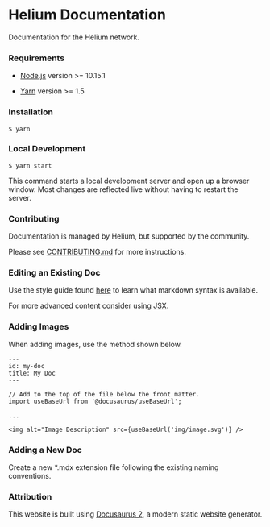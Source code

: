 # Helium Documentation

Documentation for the Helium network.

### Requirements

* [Node.js](https://nodejs.org/en/download) version >= 10.15.1

* [Yarn](https://classic.yarnpkg.com/en/docs/install) version >= 1.5

### Installation
```
$ yarn
```

### Local Development

```
$ yarn start
```

This command starts a local development server and open up a browser window. Most changes are reflected live without having to restart the server.

### Contributing

Documentation is managed by Helium, but supported by the community. 

Please see [CONTRIBUTING.md](CONTRIBUTING.md) for more instructions.

### Editing an Existing Doc

Use the style guide found [here](docs/style-guide) to learn what markdown syntax is available.

For more advanced content consider using [JSX](https://v2.docusaurus.io/docs/markdown-features/#embedding-react-components-with-mdx).

### Adding Images

When adding images, use the method shown below.
```
---
id: my-doc
title: My Doc
---

// Add to the top of the file below the front matter.
import useBaseUrl from '@docusaurus/useBaseUrl';

...

<img alt="Image Description" src={useBaseUrl('img/image.svg')} />
```

### Adding a New Doc

Create a new *.mdx extension file following the existing naming conventions.

### Attribution

This website is built using [Docusaurus 2](https://v2.docusaurus.io/), a modern static website generator.